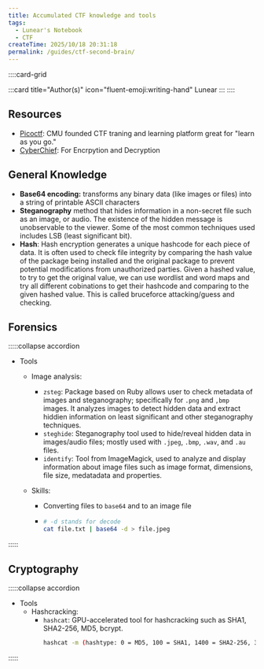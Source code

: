 ```yaml
---
title: Accumulated CTF knowledge and tools
tags:
  - Lunear's Notebook
  - CTF
createTime: 2025/10/18 20:31:18
permalink: /guides/ctf-second-brain/
---
```


::::card-grid

:::card title="Author(s)" icon="fluent-emoji:writing-hand"
Lunear
:::
::::

## Resources

- [Picoctf](https://picoctf.org/): CMU founded CTF traning and learning platform great for "learn as you go."
- [CyberChief](https://gchq.github.io/CyberChef/): For Encrpytion and Decryption

## General Knowledge

- **Base64 encoding:** transforms any binary data (like images or files) into a string of printable ASCII characters
- **Steganography** method that hides information in a non-secret file such as an image, or audio. The existence of the hidden message is unobservable to the viewer. Some of the most common techniques used includes LSB (least significant bit).
- **Hash**: Hash encryption generates a unique hashcode for each piece of data. It is often used to check file integrity by comparing the hash value of the package being installed and the original package to prevent potential modifications from unauthorized parties. Given a hashed value, to try to get the original value, we can use wordlist and word maps and try all different cobinations to get their hashcode and comparing to the given hashed value. This is called bruceforce attacking/guess and checking.

## Forensics

:::::collapse accordion

- Tools

  - Image analysis:

    - `zsteg`: Package based on Ruby allows user to check metadata of images and steganography; specifically for `.png` and `,bmp` images. It analyzes images to detect hidden data and extract hiddien information on least significant and other steganography techniques.
    - `steghide`: Steganography tool used to hide/reveal hidden data in images/audio files; mostly used with `.jpeg`, `.bmp`, `.wav`, and `.au` files.
    - `identify`: Tool from ImageMagick, used to analyze and display information about image files such as image format, dimensions, file size, medatadata and properties.

  - Skills:

    - Converting files to `base64` and to an image file
    - ```bash
      # -d stands for decode
      cat file.txt | base64 -d > file.jpeg
      ```

:::::

## Cryptography

:::::collapse accordion

- Tools
  - Hashcracking:
    - `hashcat`: GPU-accelerated tool for hashcracking such as SHA1, SHA2-256, MD5, bcrypt.
      ```bash
      hashcat -m (hashtype: 0 = MD5, 100 = SHA1, 1400 = SHA2-256, 3200 = bcrypt) -a 0 (hashed text) (wordlist path)
      ```

:::::
